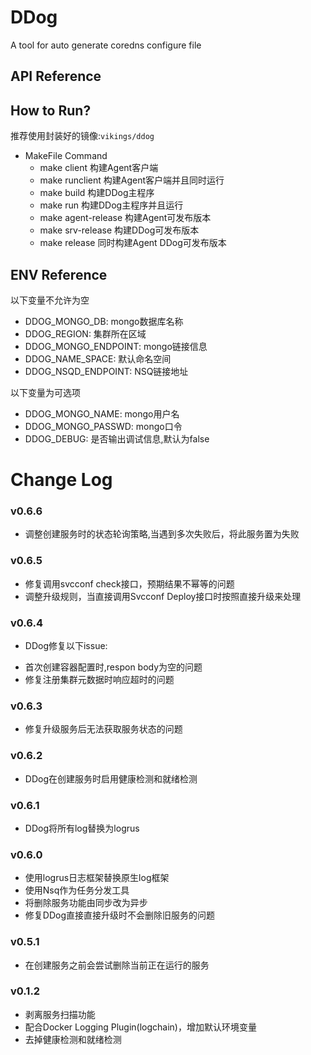 # DDog
A tool for auto generate coredns configure file

## API Reference

## How to Run?
推荐使用封装好的镜像:`vikings/ddog`

* MakeFile Command
    - make client 构建Agent客户端
    - make runclient 构建Agent客户端并且同时运行
    - make build 构建DDog主程序
    - make run 构建DDog主程序并且运行
    - make agent-release 构建Agent可发布版本
    - make srv-release 构建DDog可发布版本
    - make release 同时构建Agent DDog可发布版本
## ENV Reference
以下变量不允许为空

- DDOG_MONGO_DB: mongo数据库名称
- DDOG_REGION: 集群所在区域   
- DDOG_MONGO_ENDPOINT: mongo链接信息
- DDOG_NAME_SPACE: 默认命名空间
- DDOG_NSQD_ENDPOINT: NSQ链接地址
   
以下变量为可选项
- DDOG_MONGO_NAME: mongo用户名 
- DDOG_MONGO_PASSWD: mongo口令
- DDOG_DEBUG: 是否输出调试信息,默认为false

# Change Log

### v0.6.6
* 调整创建服务时的状态轮询策略,当遇到多次失败后，将此服务置为失败

### v0.6.5
* 修复调用svcconf check接口，预期结果不幂等的问题
* 调整升级规则，当直接调用Svcconf Deploy接口时按照直接升级来处理

### v0.6.4
* DDog修复以下issue:
 - 首次创建容器配置时,respon body为空的问题
 - 修复注册集群元数据时响应超时的问题

### v0.6.3
* 修复升级服务后无法获取服务状态的问题

### v0.6.2
* DDog在创建服务时启用健康检测和就绪检测

### v0.6.1
* DDog将所有log替换为logrus

### v0.6.0
* 使用logrus日志框架替换原生log框架
* 使用Nsq作为任务分发工具
* 将删除服务功能由同步改为异步
* 修复DDog直接直接升级时不会删除旧服务的问题

### v0.5.1
* 在创建服务之前会尝试删除当前正在运行的服务

### v0.1.2

* 剥离服务扫描功能
* 配合Docker Logging Plugin(logchain)，增加默认环境变量
* 去掉健康检测和就绪检测
